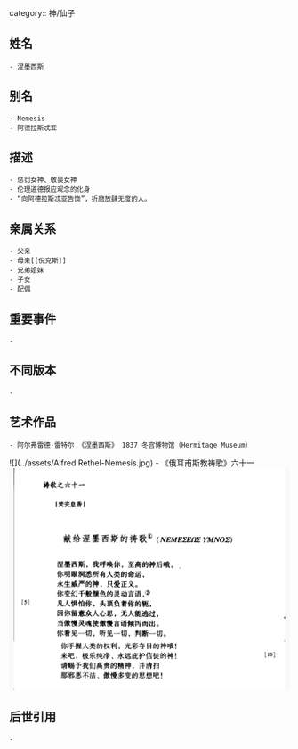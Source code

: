 category:: 神/仙子
## 姓名
	- 涅墨西斯
## 别名
	- Nemesis
	- 阿德拉斯忒亚
## 描述
	- 惩罚女神、敬畏女神
	- 伦理道德报应观念的化身
	- “向阿德拉斯忒亚告饶”，折磨放肆无度的人。
## 亲属关系
	- 父亲
	- 母亲[[倪克斯]]
	- 兄弟姐妹
	- 子女
	- 配偶
## 重要事件
	-
## 不同版本
	-
## 艺术作品
	- 阿尔弗雷德·雷特尔 《涅墨西斯》 1837 冬宫博物馆（Hermitage Museum）
 ![](../assets/Alfred Rethel-Nemesis.jpg)
	- 《俄耳甫斯教祷歌》六十一
 ![](../assets/《俄耳甫斯教祷歌》六十一.jpeg)
## 后世引用
	-
